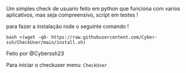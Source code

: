 Um simples check de usuario feito em python que funciona com varios aplicativos, mas seja compreensivo, script em testes ! 

para fazer a instalação rode o seguinte comando !

```bash <(wget -qO- https://raw.githubusercontent.com/Cyber-ssh/CheckUser/main/install.sh)```

Feito por @Cyberssh23

Para iniciar o checkuser menu: ```CheckUser```
